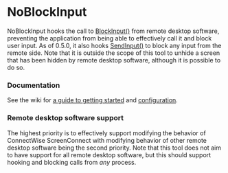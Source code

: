 # NoBlockInput

NoBlockInput hooks the call to [BlockInput()](https://learn.microsoft.com/en-us/windows/win32/api/winuser/nf-winuser-blockinput) from remote desktop software, preventing the application from being able to effectively call it and block user input.
As of 0.5.0, it also hooks [SendInput()](https://learn.microsoft.com/en-us/windows/win32/api/winuser/nf-winuser-sendinput) to block any input from the remote side.
Note that it is outside the scope of this tool to unhide a screen that has been hidden by remote desktop software, although it is possible to do so.

### Documentation
See the wiki for [a guide to getting started](https://github.com/RobotsOnDrugs/Moo.NoBlockInput/wiki/Getting-Started-and-Usage) and [configuration](https://github.com/RobotsOnDrugs/Moo.NoBlockInput/wiki/Configuration).


### Remote desktop software support
The highest priority is to effectively support modifying the behavior of ConnectWise ScreenConnect with modifying behavior of other remote desktop software being the second priority.
Note that this tool does not aim to have support for all remote desktop software, but this should support hooking and blocking calls from *any* process.
